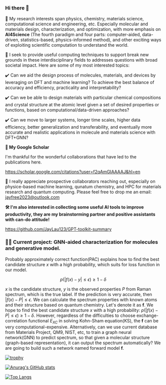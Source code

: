 ### Hi there 👋  

:microscope: My research interests span physics, chemistry, materials science, computational science and engineering, etc. Especially molecular and materials design, characterization, and optimization, with more emphasis on **AI4Science** (The fourth paradigm and four parts: computer-aided, data-driven, statistics-based, physics-informed method), and other exciting ways of exploiting scientific computation to understand the world.

🚀 I seek to provide useful computing techniques to support break new grounds in these interdisciplinary fields to addresses questions with broad societal impact. Here are some of my most interested topics:

:heavy_check_mark: Can we aid the design process of molecules, materials, and devices by leveraging on DFT and machine learning? To achieve the best balance of accuracy and efficiency, practicality and interpretability?

:heavy_check_mark: Can we be able to design materials with particular chemical compositions and crystal structure at the atomic level given a set of desired properties or functions, based on computational/data-driven approaches?

:heavy_check_mark: Can we move to larger systems, longer time scales, higher data efficiency, better generalization and transferability, and eventually more accurate and realistic applications in molecule and materials science with DFT+GNN?

**🎉 My Google Scholar**

I'm thankful for the wonderful collaborations that have led to the publications here.

https://scholar.google.com/citations?user=f2qAmGIAAAAJ&hl=en

📧 I really appreciate prospective collaborators reaching out, especially on physice-based machine learning, qunatum chemistry, and HPC for materials research and quantum computing. Please feel free to drop me an email: jayfree2023@outlook.com

**🛠️ I'm also interested in collecting some useful AI tools to improve productivity, they are my brainstorming partner and positive assistants with can-do attitude!**

https://github.com/JayLau123/GPT-toolkit-summary

### 👨‍💻 Current project: GNN-aided characterization for molecules and generative model.

Probably approximately correct function(PAC) explains how to find the best candidate structure $x$ with a high probability, which suits for loss function in our model.
 
$$p(|f(x)-y| \leq \epsilon) \geq 1-\delta$$

$x$ is the candidate structure, $y$ is the observed properties $P$ from Raman spectrum, which is the true label. If the prediction is very accurate, then $|f(x)-P|\leq \epsilon$. We can calculate the spectrum properties with known atoms and their structure based on quantum chemistry. Let's denote it as $\boldsymbol{f}$. We hope to find the best candidate structure $x$ with a high probability: $p(|f(x)-P| \leq \epsilon) \geq 1-\delta$. However, regardless of the difficulties to choose exchange-correlation functional $E_{XC}$ in solving Kohn-Sham equation(KS), the $\boldsymbol{f}$ can be very computational-expensive. Alternatively, can we use current database from Materials Project, QM9, NIST, etc, to train a graph neural network(GNN) to predict spectrum, so that given a molecular structure (graph-based representation), it can output the spectrum automatically? We are going to build such a network named forward model $\boldsymbol{f}$.

[![trophy](https://github-profile-trophy.vercel.app/?username=JayLau123&theme=onedark)](https://github.com/ryo-ma/github-profile-trophy)

[![Anurag's GitHub stats](https://github-readme-stats.vercel.app/api?username=JayLau123)](https://github.com/anuraghazra/github-readme-stats)

[![Top Langs](https://github-readme-stats.vercel.app/api/top-langs/?username=JayLau123&layout=compact)](https://github.com/anuraghazra/github-readme-stats)

